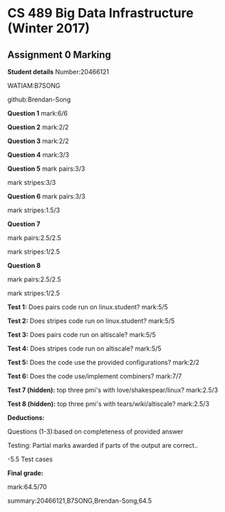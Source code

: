 # CS 489 Big Data Infrastructure (Winter 2017)
## Assignment 0 Marking
**Student details**
Number:20466121

WATIAM:B7SONG

github:Brendan-Song

**Question 1**
mark:6/6

**Question 2**
mark:2/2

**Question 3**
mark:2/2

**Question 4**
mark:3/3

**Question 5**
mark pairs:3/3

mark stripes:3/3

**Question 6**
mark pairs:3/3

mark stripes:1.5/3

**Question 7**

mark pairs:2.5/2.5

mark stripes:1/2.5

**Question 8**

mark pairs:2.5/2.5

mark stripes:1/2.5

**Test 1:** Does pairs code run on linux.student?
mark:5/5

**Test 2:** Does stripes code run on linux.student?
mark:5/5

**Test 3:** Does pairs code run on altiscale?
mark:5/5

**Test 4:** Does stripes code run on altiscale?
mark:5/5

**Test 5:** Does the code use the provided configurations?
mark:2/2

**Test 6:** Does the code use/implement combiners?
mark:7/7

**Test 7 (hidden):** top three pmi's with love/shakespear/linux?
mark:2.5/3

**Test 8 (hidden):** top three pmi's with tears/wiki/altiscale?
mark:2.5/3

**Deductions:**

Questions (1-3):based on completeness of provided answer

Testing: Partial marks awarded if parts of the output are correct..

-5.5 Test cases

**Final grade:**

mark:64.5/70

summary:20466121,B7SONG,Brendan-Song,64.5

